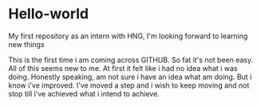 # Hello-world
My first repository as an intern with HNG, I'm looking forward to learning new things

This is the first time i am coming across GITHUB. So fat it's not been easy. 
All of this seems new to me. 
At first it felt like i had no idea what i was doing. 
Honestly speaking, am not sure i have an idea what am doing. 
But i know i've improved. 
I've moved a step and i wish to keep moving and not stop till i've achieved what i intend to achieve. 
